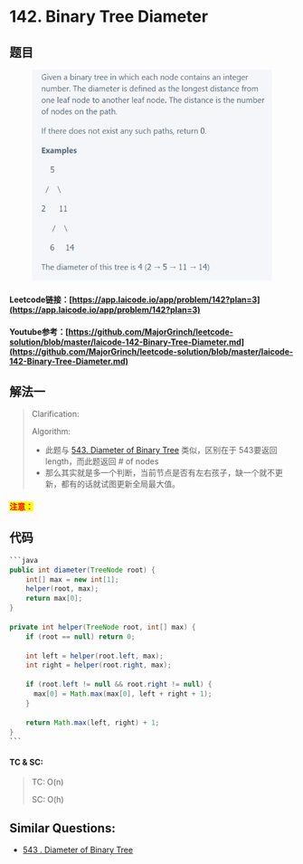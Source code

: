 # 142. Binary Tree Diameter

## 题目

<figure><img src=".gitbook/assets/image (1).png" alt=""><figcaption></figcaption></figure>

#### Leetcode链接：[https://app.laicode.io/app/problem/142?plan=3](https://app.laicode.io/app/problem/142?plan=3)

#### Youtube参考：[https://github.com/MajorGrinch/leetcode-solution/blob/master/laicode-142-Binary-Tree-Diameter.md](https://github.com/MajorGrinch/leetcode-solution/blob/master/laicode-142-Binary-Tree-Diameter.md)

## 解法一

> Clarification:&#x20;
>
> Algorithm:&#x20;
>
> * 此题与 [543. Diameter of Binary Tree](543.-diameter-of-binary-tree.md) 类似，区别在于 543要返回length，而此题返回 # of nodes
> * 那么其实就是多一个判断，当前节点是否有左右孩子，缺一个就不更新，都有的话就试图更新全局最大值。

#### <mark style="color:red;">注意：</mark>

## 代码

````java
```java
public int diameter(TreeNode root) {
    int[] max = new int[1];
    helper(root, max);
    return max[0];
}

private int helper(TreeNode root, int[] max) {
    if (root == null) return 0;

    int left = helper(root.left, max);
    int right = helper(root.right, max);

    if (root.left != null && root.right != null) {
      max[0] = Math.max(max[0], left + right + 1);
    }

    return Math.max(left, right) + 1;
}
```
````

#### TC & SC:&#x20;

> TC: O(n)
>
> SC: O(h)

## **Similar Questions:**&#x20;

* [543 . Diameter of Binary Tree](543.-diameter-of-binary-tree.md)
